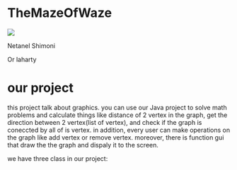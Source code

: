 # TheMazeOfWaze
![](https://infocurse.com/wp-content/uploads/2015/12/Waze.jpg)

Netanel Shimoni

Or laharty
# our project
this project talk about graphics.
you can use our Java project to solve math problems and calculate things like  distance of 2 vertex in the graph, get the direction between 2 vertex(list of vertex), and check if the graph is coneccted by all of is vertex.
in addition, every user can make operations on the graph like add vertex or remove vertex.
moreover, there is function gui that draw the the graph and dispaly it to the screen.

we have three class in our project:

